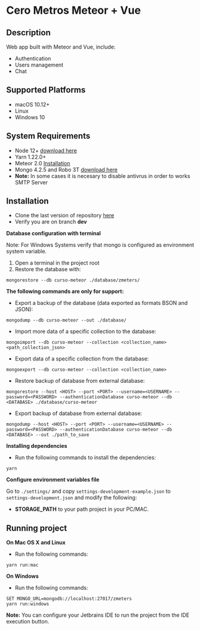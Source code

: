 # Cero Metros Meteor + Vue

## Description

Web app built with Meteor and Vue, include:
- Authentication
- Users management
- Chat


Supported Platforms
-------------------

- macOS 10.12+
- Linux
- Windows 10

System Requirements
-------------------

- Node 12+ [download here](https://nodejs.org/es/download/)
- Yarn 1.22.0+
- Meteor 2.0 [Installation](https://www.meteor.com/install)
- Mongo 4.2.5 and Robo 3T [download here](https://www.mongodb.com/download-center/community)
- **Note:** In some cases it is necesary to disable antivrus in order to works SMTP Server

## Installation

- Clone the last version of repository [here](https://github.com/<your_username>/<your_repo_name>.git)
- Verify you are on branch **dev**

**Database configuration with terminal**

Note: For Windows Systems verify that mongo is configured as environment system variable.

1. Open a terminal in the project root
2. Restore the database with:
```shell
mongorestore --db curso-meteor ./database/zmeters/
```

**The following commands are only for support:**

- Export a backup of the database (data exported as formats BSON and JSON):
```shell
mongodump --db curso-meteor --out ./database/
```

- Import more data of a specific collection to the database:
```shell
mongoimport --db curso-meteor --collection <collection_name> <path_collection_json>
```

- Export data of a specific collection from the database:
```shell
mongoexport --db curso-meteor --collection <collection_name>
```

- Restore backup of database from external database:
```shell
mongorestore --host <HOST> --port <PORT> --username=<USERNAME> --password=<PASSWORD> --authenticationDatabase curso-meteor --db <DATABASE> ./database/curso-meteor
```

- Export backup of database from external database:
```shell
mongodump --host <HOST> --port <PORT> --username=<USERNAME> --password=<PASSWORD> --authenticationDatabase curso-meteor --db <DATABASE> --out ./path_to_save
```

**Installing dependencies**

- Run the following commands to install the dependencies:
```shell
yarn
```

**Configure environment variables file**

Go to `./settings/` and copy `settings-development-example.json` to `settings-development.json` and modify the following:

- **STORAGE_PATH** to your path project in your PC/MAC.

Running project
---------------

**On Mac OS X and Linux**
- Run the following commands:
```shell
yarn run:mac
```

**On Windows**
- Run the following commands:
```shell
SET MONGO_URL=mongodb://localhost:27017/zmeters
yarn run:windows
```


**Note:**
You can configure your Jetbrains IDE to run the project from the IDE execution button.
